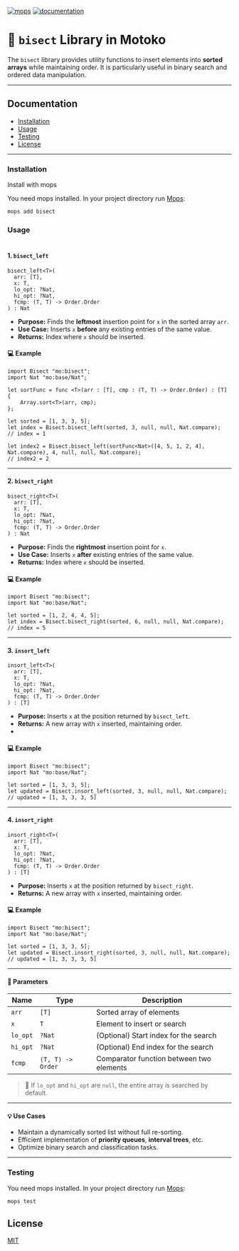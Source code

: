 [![mops](https://oknww-riaaa-aaaam-qaf6a-cai.raw.ic0.app/badge/mops/bisect)](https://mops.one/bisect) [![documentation](https://oknww-riaaa-aaaam-qaf6a-cai.raw.ic0.app/badge/documentation/bisect)](https://mops.one/bisect/docs)
# 📌 `bisect` Library in Motoko

The `bisect` library provides utility functions to insert elements into **sorted arrays** while maintaining order. It is particularly useful in binary search and ordered data manipulation.

---

## Documentation
* [Installation](###installation)
* [Usage](#usage)
* [Testing](#testing)
* [License](#license)

---

### Installation

Install with mops

You need mops installed. In your project directory run [Mops](https://mops.one/):

```sh
mops add bisect
```

### Usage 
#
#### 1. `bisect_left`

```motoko
bisect_left<T>(
  arr: [T],
  x: T,
  lo_opt: ?Nat,
  hi_opt: ?Nat,
  fcmp: (T, T) -> Order.Order
) : Nat
```

- **Purpose:** Finds the **leftmost** insertion point for `x` in the sorted array `arr`.
- **Use Case:** Inserts `x` **before** any existing entries of the same value.
- **Returns:** Index where `x` should be inserted.
#### 💻 Example
```motoko
import Bisect "mo:bisect";
import Nat "mo:base/Nat";

let sortFunc = func <T>(arr : [T], cmp : (T, T) -> Order.Order) : [T] {
    Array.sort<T>(arr, cmp);
};

let sorted = [1, 3, 3, 5];
let index = Bisect.bisect_left(sorted, 3, null, null, Nat.compare);
// index = 1

let index2 = Bisect.bisect_left(sortFunc<Nat>([4, 5, 1, 2, 4], Nat.compare), 4, null, null, Nat.compare);
// index2 = 2
```
---

#### 2. `bisect_right`

```motoko
bisect_right<T>(
  arr: [T],
  x: T,
  lo_opt: ?Nat,
  hi_opt: ?Nat,
  fcmp: (T, T) -> Order.Order
) : Nat
```

- **Purpose:** Finds the **rightmost** insertion point for `x`.
- **Use Case:** Inserts `x` **after** existing entries of the same value.
- **Returns:** Index where `x` should be inserted.

#### 💻 Example
```motoko
import Bisect "mo:bisect";
import Nat "mo:base/Nat";

let sorted = [1, 2, 4, 4, 5];
let index = Bisect.bisect_right(sorted, 6, null, null, Nat.compare);
// index = 5
```
---

#### 3. `insort_left`

```motoko
insort_left<T>(
  arr: [T],
  x: T,
  lo_opt: ?Nat,
  hi_opt: ?Nat,
  fcmp: (T, T) -> Order.Order
) : [T]
```

- **Purpose:** Inserts `x` at the position returned by `bisect_left`.
- **Returns:** A new array with `x` inserted, maintaining order.
- 
#### 💻 Example
```motoko
import Bisect "mo:bisect";
import Nat "mo:base/Nat";

let sorted = [1, 3, 3, 5];
let updated = Bisect.insort_left(sorted, 3, null, null, Nat.compare);
// updated = [1, 3, 3, 3, 5]
```
---

#### 4. `insort_right`

```motoko
insort_right<T>(
  arr: [T],
  x: T,
  lo_opt: ?Nat,
  hi_opt: ?Nat,
  fcmp: (T, T) -> Order.Order
) : [T]
```

- **Purpose:** Inserts `x` at the position returned by `bisect_right`.
- **Returns:** A new array with `x` inserted, maintaining order.

#### 💻 Example
```motoko
import Bisect "mo:bisect";
import Nat "mo:base/Nat";

let sorted = [1, 3, 3, 5];
let updated = Bisect.insort_right(sorted, 3, null, null, Nat.compare);
// updated = [1, 3, 3, 3, 5]
```

---

####  🧠 Parameters

| Name      | Type               | Description |
|-----------|--------------------|-------------|
| `arr`     | `[T]`              | Sorted array of elements |
| `x`       | `T`                | Element to insert or search |
| `lo_opt`  | `?Nat`             | (Optional) Start index for the search |
| `hi_opt`  | `?Nat`             | (Optional) End index for the search |
| `fcmp`    | `(T, T) -> Order`  | Comparator function between two elements |

> 🔎 If `lo_opt` and `hi_opt` are `null`, the entire array is searched by default.


---

#### 💡 Use Cases

- Maintain a dynamically sorted list without full re-sorting.
- Efficient implementation of **priority queues**, **interval trees**, etc.
- Optimize binary search and classification tasks.

---

### Testing

You need mops installed. In your project directory run [Mops](https://mops.one/):

```sh
mops test
```

## License
[MIT](https://github.com/nirvana369/bisect/blob/main/LICENSE)